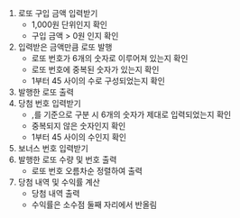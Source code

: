 1. 로또 구입 금액 입력받기
   - 1,000원 단위인지 확인 
   - 구입 금액 > 0원 인지 확인
2. 입력받은 금액만큼 로또 발행 
   - 로또 번호가 6개의 숫자로 이루어져 있는지 확인
   - 로또 번호에 중복된 숫자가 있는지 확인
   - 1부터 45 사이의 수로 구성되었는지 확인
3. 발행한 로또 출력
4. 당첨 번호 입력받기
   - ,를 기준으로 구분 시 6개의 숫자가 제대로 입력되었는지 확인
   - 중복되지 않은 숫자인지 확인
   - 1부터 45 사이의 수인지 확인
5. 보너스 번호 입력받기
6. 발행한 로또 수량 및 번호 출력
   - 로또 번호 오름차순 정렬하여 출력
7. 당첨 내역 및 수익률 계산
   - 당첨 내역 출력
   - 수익률은 소수점 둘째 자리에서 반올림
